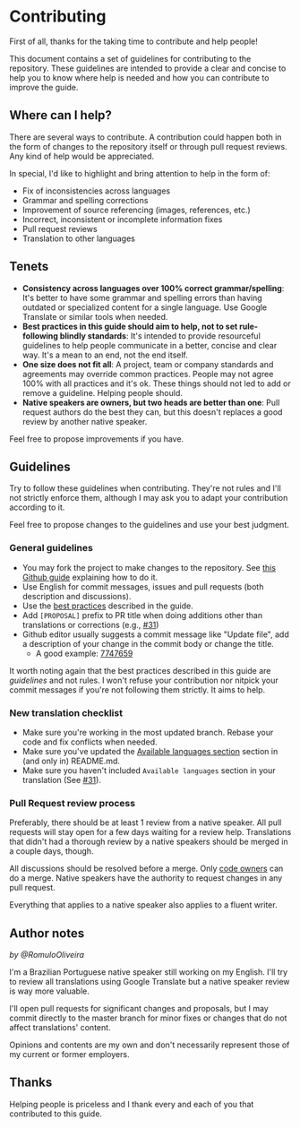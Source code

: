 # Contributing

First of all, thanks for the taking time to contribute and help people!

This document contains a set of guidelines for contributing to the repository. These guidelines are intended to provide a clear and concise to help you to know where help is needed and how you can contribute to improve the guide.

## Where can I help?

There are several ways to contribute. A contribution could happen both in the form of changes to the repository itself or through pull request reviews. Any kind of help would be appreciated.

In special, I'd like to highlight and bring attention to help in the form of:

- Fix of inconsistencies across languages
- Grammar and spelling corrections
- Improvement of source referencing (images, references, etc.)
- Incorrect, inconsistent or incomplete information fixes
- Pull request reviews
- Translation to other languages

## Tenets

- **Consistency across languages over 100% correct grammar/spelling**: It's better to have some grammar and spelling errors than having outdated or specialized content for a single language. Use Google Translate or similar tools when needed.
- **Best practices in this guide should aim to help, not to set rule-following blindly standards**: It's intended to provide resourceful guidelines to help people communicate in a better, concise and clear way. It's a mean to an end, not the end itself.
- **One size does not fit all**: A project, team or company standards and agreements may override common practices. People may not agree 100% with all practices and it's ok. These things should not led to add or remove a guideline. Helping people should.
- **Native speakers are owners, but two heads are better than one**: Pull request authors do the best they can, but this doesn't replaces a good review by another native speaker.

Feel free to propose improvements if you have.

## Guidelines

Try to follow these guidelines when contributing. They're not rules and I'll not strictly enforce them, although I may ask you to adapt your contribution according to it.

Feel free to propose changes to the guidelines and use your best judgment.

### General guidelines

- You may fork the project to make changes to the repository. See [this Github guide](https://guides.github.com/activities/forking/) explaining how to do it.
- Use English for commit messages, issues and pull requests (both description and discussions).
- Use the [best practices](https://github.com/RomuloOliveira/commit-messages-guide#good-practices) described in the guide.
- Add `[PROPOSAL]` prefix to PR title when doing additions other than translations or corrections (e.g., [#31](https://github.com/RomuloOliveira/commit-messages-guide/pull/31))
- Github editor usually suggests a commit message like "Update file", add a description of your change in the commit body or change the title.
    - A good example: [7747659](https://github.com/RomuloOliveira/commit-messages-guide/commit/7747659824b83f6d07589daa66a67ee29fa60ddb)

It worth noting again that the best practices described in this guide are _guidelines_ and not rules. I won't refuse your contribution nor nitpick your commit messages if you're not following them strictly. It aims to help.

### New translation checklist

- Make sure you're working in the most updated branch. Rebase your code and fix conflicts when needed.
- Make sure you've updated the [Available languages section](https://github.com/RomuloOliveira/commit-messages-guide#available-languages) section in (and only in) README.md.
- Make sure you haven't included `Available languages` section in your translation (See [#31](https://github.com/RomuloOliveira/commit-messages-guide/pull/31)).

### Pull Request review process

Preferably, there should be at least 1 review from a native speaker. All pull requests will stay open for a few days waiting for a review help. Translations that didn't had a thorough review by a native speakers should be merged in a couple days, though.

All discussions should be resolved before a merge. Only [code owners](https://github.com/RomuloOliveira/commit-messages-guide/blob/master/CODEOWNERS) can do a merge. Native speakers have the authority to request changes in any pull request.

Everything that applies to a native speaker also applies to a fluent writer.

## Author notes

_by @RomuloOliveira_

I'm a Brazilian Portuguese native speaker still working on my English. I'll try to review all translations using Google Translate but a native speaker review is way more valuable.

I'll open pull requests for significant changes and proposals, but I may commit directly to the master branch for minor fixes or changes that do not affect translations' content.

Opinions and contents are my own and don't necessarily represent those of my current or former employers.

## Thanks

Helping people is priceless and I thank every and each of you that contributed to this guide.
